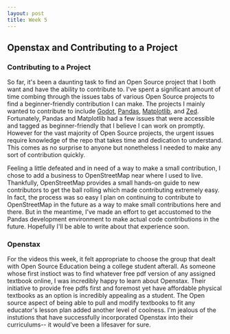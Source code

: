 ```yaml
---
layout: post
title: Week 5
---
```


## Openstax and Contributing to a Project

### Contributing to a Project

So far, it's been a daunting task to find an Open Source project that I both want and have the ability to contribute to. I've spent a significant amount of time combing through the issues tabs of various Open Source projects to find a beginner-friendly contribution I can make. The projects I mainly wanted to contribute to include [Godot](https://github.com/godotengine/godot), [Pandas](https://github.com/pandas-dev), [Matplotlib](https://github.com/matplotlib), and [Zed](https://github.com/zed-industries/zed). Fortunately, Pandas and Matplotlib had a few issues that were accessible and tagged as beginner-friendly that I believe I can work on promptly. However for the vast majority of Open Source projects, the urgent issues require knowledge of the repo that takes time and dedication to understand. This comes as no surprise to anyone but nonetheless I needed to make any sort of contribution quickly.
<!--more-->

Feeling a little defeated and in need of a way to make a small contribution, I chose to add a business to OpenStreetMap near where I used to live. Thankfully, OpenStreetMap provides a small hands-on guide to new contributors to get the ball rolling which made contributing extremely easy. In fact, the process was so easy I plan on continuing to contribute to OpenStreetMap in the future as a way to make small contributions here and there. But in the meantime, I've made an effort to get accustomed to the Pandas development environment to make actual code contributions in the future. Hopefully I'll be able to write about that experience soon.

### Openstax

For the videos this week, it felt appropriate to choose the group that dealt with Open Source Education being a college student afterall. As someone whose first instioct was to find whatever free pdf version of any assigned textbook online, I was incredibly happy to learn about Openstax. Their initiative to provide free pdfs first and foremost yet have affordable physical textbooks as an option is incredibly appealing as a student. The Open source aspect of being able to pull and modify textbooks to fit any educator's lesson plan added another level of coolness. I'm jealous of the instutions that have successfully incorporated Openstax into their curriculums-- it would've been a lifesaver for sure.



